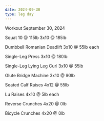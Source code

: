 ```yaml
---
date: 2024-09-30
type: leg day
---
```

Workout September 30, 2024

Squat
10 @ 115lb
3x10 @ 185lb

Dumbbell Romanian Deadlift
3x10 @ 55lb each

Single-Leg Press
3x10 @ 180lb

Single-Leg Lying Leg Curl
3x10 @ 55lb

Glute Bridge Machine
3x10 @ 90lb

Seated Calf Raises
4x12 @ 55lb

Lu Raises
4x10 @ 5lb each

Reverse Crunches
4x20 @ 0lb

Bicycle Crunches
4x20 @ 0lb